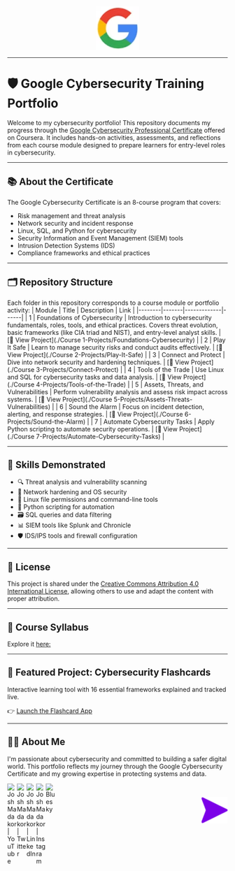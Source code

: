 <p align="center"><img src="Assets/Google_logo.png" alt="Google Course Logo" width="100"/></p>

---

# 🛡️ Google Cybersecurity Training Portfolio

Welcome to my cybersecurity portfolio! This repository documents my progress through the [Google Cybersecurity Professional Certificate](https://www.coursera.org/professional-certificates/google-cybersecurity) offered on Coursera. It includes hands-on activities, assessments, and reflections from each course module designed to prepare learners for entry-level roles in cybersecurity.

---

## 📚 About the Certificate

The Google Cybersecurity Certificate is an 8-course program that covers:

- Risk management and threat analysis
- Network security and incident response
- Linux, SQL, and Python for cybersecurity
- Security Information and Event Management (SIEM) tools
- Intrusion Detection Systems (IDS)
- Compliance frameworks and ethical practices

---

## 🗂️ Repository Structure

Each folder in this repository corresponds to a course module or portfolio activity:
| Module | Title | Description | Link |
|--------|-------|-------------|------|
| 1 | Foundations of Cybersecurity | Introduction to cybersecurity fundamentals, roles, tools, and ethical practices. Covers threat evolution, basic frameworks (like CIA triad and NIST), and entry-level analyst skills. | [📂 View Project](./Course 1-Projects/Foundations-Cybersecurity) |
| 2 | Play It Safe | Learn to manage security risks and conduct audits effectively. | [📂 View Project](./Course 2-Projects/Play-It-Safe) |
| 3 | Connect and Protect | Dive into network security and hardening techniques. | [📂 View Project](./Course 3-Projects/Connect-Protect) |
| 4 | Tools of the Trade | Use Linux and SQL for cybersecurity tasks and data analysis. | [📂 View Project](./Course 4-Projects/Tools-of-the-Trade) |
| 5 | Assets, Threats, and Vulnerabilities | Perform vulnerability analysis and assess risk impact across systems. | [📂 View Project](./Course 5-Projects/Assets-Threats-Vulnerabilities) |
| 6 | Sound the Alarm | Focus on incident detection, alerting, and response strategies. | [📂 View Project](./Course 6-Projects/Sound-the-Alarm) |
| 7 | Automate Cybersecurity Tasks | Apply Python scripting to automate security operations. | [📂 View Project](./Course 7-Projects/Automate-Cybersecurity-Tasks) |


---

## 🧠 Skills Demonstrated

- 🔍 Threat analysis and vulnerability scanning
- 🧱 Network hardening and OS security
- 🐧 Linux file permissions and command-line tools
- 🐍 Python scripting for automation
- 🗃️ SQL queries and data filtering
- 📊 SIEM tools like Splunk and Chronicle
- 🛡️ IDS/IPS tools and firewall configuration

---

## 📄 License

This project is shared under the [Creative Commons Attribution 4.0 International License](https://creativecommons.org/licenses/by/4.0/), allowing others to use and adapt the content with proper attribution.

---

## 🔗 Course Syllabus

Explore it [here:](https://github.com/CJA-Cyberhack24/Google-Cybersecurity-Training-Portfolio/blob/86f9609c2b4326ea4ac4184cba792d095ec269c2/Course-Syllabus.md)


---
## 🧠 Featured Project: Cybersecurity Flashcards

Interactive learning tool with 16 essential frameworks explained and tracked live.

👉 [Launch the Flashcard App](https://cja-cyberhack24.github.io/Google-Cybersecurity-Training-Portfolio/Foundations-of-Cybersecurity/Flashcards/index.html)


---

## 🙋‍♂️ About Me

I'm passionate about cybersecurity and committed to building a safer digital world. This portfolio reflects my journey through the Google Cybersecurity Certificate and my growing expertise in protecting systems and data.

[<img align="left" alt="JoshMadakor | YouTube" width="22px" src="https://cdn.jsdelivr.net/npm/simple-icons@v3/icons/youtube.svg" />][youtube]
[<img align="left" alt="JoshMadakor | Twitter" width="22px" src="https://cdn.jsdelivr.net/npm/simple-icons@v3/icons/twitter.svg" />][twitter]
[<img align="left" alt="JoshMadakor | LinkedIn" width="22px" src="https://cdn.jsdelivr.net/npm/simple-icons@v3/icons/linkedin.svg" />][linkedin]
[<img align="left" alt="JoshMadakor | Instagram" width="22px" src="https://cdn.jsdelivr.net/npm/simple-icons@v3/icons/instagram.svg" />][instagram]
[<img align="left" alt="Bluesky" width="22px" src="https://upload.wikimedia.org/wikipedia/commons/7/7a/Bluesky_Logo.svg" />][Bluesky]

[twitter]: https://twitter.com/AvalerionP
[youtube]: https://www.youtube.com/@SAM7167
[instagram]: https://www.instagram.com/cjavalerion/
[linkedin]: https://linkedin.com/in/cjathanase
[Bluesky]: https://bsky.app/profile/athanasecj.bsky.social

<br>

[<img align="right" src="https://github.com/CJA-Cyberhack24/Google-Cybersecurity-Training-Portfolio/blob/a13c922e0a74386498b29e7d99c47a34b4425718/Assets/right-arrow-6150.png" alt="Let's begin..." width="60"/>](https://github.com/CJA-Cyberhack24/Google-Cybersecurity-Training-Portfolio/blob/a13c922e0a74386498b29e7d99c47a34b4425718/Foundations-of-Cybersecurity/Module%201/README.md)

